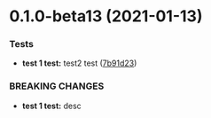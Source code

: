 # 0.1.0-beta13 (2021-01-13)


### Tests

* **test 1 test:** test2 test ([7b91d23](https://github.com/FrattiNor/uik/commit/7b91d233613d8775b2ae20cba93e695083da7dc7))


### BREAKING CHANGES

* **test 1 test:** desc



